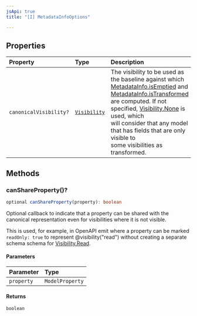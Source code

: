 ```yaml
---
jsApi: true
title: "[I] MetadataInfoOptions"

---
```

## Properties

| Property | Type | Description |
| :------ | :------ | :------ |
| `canonicalVisibility?` | [`Visibility`](../enumerations/Visibility.md) | The visibility to be used as the baseline against which<br />[MetadataInfo.isEmptied](MetadataInfo.md#isemptied) and [MetadataInfo.isTransformed](MetadataInfo.md#istransformed)<br />are computed. If not specified, [Visibility.None](../enumerations/Visibility.md) is used, which<br />will consider that any model that has fields that are only visible to<br />some visibilities as transformed. |

## Methods

### canShareProperty()?

```ts
optional canShareProperty(property): boolean
```

Optional callback to indicate that a property can be shared with the
canonical representation even for visibilities where it is not visible.

This is used, for example, in OpenAPI emit where a property can be
marked `readOnly: true` to represent @visibility("read") without
creating a separate schema schema for [Visibility.Read](../enumerations/Visibility.md).

#### Parameters

| Parameter | Type |
| :------ | :------ |
| `property` | `ModelProperty` |

#### Returns

`boolean`
